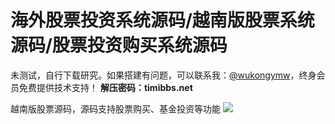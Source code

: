# 海外股票投资系统源码/越南版股票系统源码/股票投资购买系统源码

未测试，自行下载研究。如果搭建有问题，可以联系我：[@wukongymw](http://t.me/wukongymw)，终身会员免费提供技术支持！
**解压密码：timibbs.net**

越南版股票源码，源码支持股票购买、基金投资等功能
[![](https://wukongymw.com/wp-content/uploads/2023/07/1688659362-444ca6caacf4bb0.jpg)](https://wukongymw.com/wp-content/uploads/2023/07/1688659362-444ca6caacf4bb0.jpg)